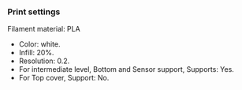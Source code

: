 ### Print settings
Filament material: PLA

* Color: white.
* Infill: 20%.
* Resolution: 0.2.
* For intermediate level, Bottom and Sensor support, Supports: Yes.
* For Top cover, Support: No.
